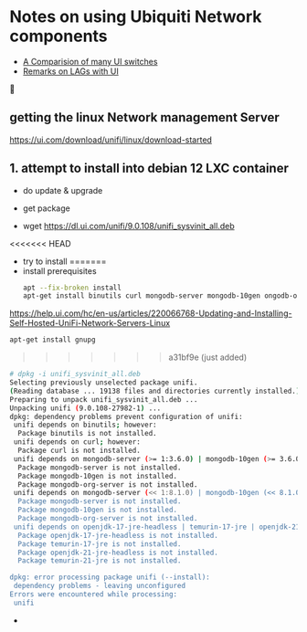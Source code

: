 # Notes on using Ubiquiti Network components
- [A Comparision of many UI switches](https://evanmccann.net/blog/ubiquiti/unifi-comparison-charts)
- [Remarks on LAGs with UI](https://support.hostifi.com/en/articles/6454249-unifi-how-to-enable-link-aggregation-on-switches-lag)

🚧
## getting the linux Network management Server
https://ui.com/download/unifi/linux/download-started

## 1. attempt to install into debian 12 LXC container
- do update & upgrade

- get package
-  wget https://dl.ui.com/unifi/9.0.108/unifi_sysvinit_all.deb

<<<<<<< HEAD
-  try to install
=======
-  install prerequisites<br>
   ```bash
   apt --fix-broken install
   apt-get install binutils curl mongodb-server mongodb-10gen ongodb-org-server
   ```


https://help.ui.com/hc/en-us/articles/220066768-Updating-and-Installing-Self-Hosted-UniFi-Network-Servers-Linux


```bash
apt-get install gnupg

```

>>>>>>> a31bf9e (just added)
```bash
# dpkg -i unifi_sysvinit_all.deb 
Selecting previously unselected package unifi.
(Reading database ... 19138 files and directories currently installed.)
Preparing to unpack unifi_sysvinit_all.deb ...
Unpacking unifi (9.0.108-27982-1) ...
dpkg: dependency problems prevent configuration of unifi:
 unifi depends on binutils; however:
  Package binutils is not installed.
 unifi depends on curl; however:
  Package curl is not installed.
 unifi depends on mongodb-server (>= 1:3.6.0) | mongodb-10gen (>= 3.6.0) | mongodb-org-server (>= 3.6.0); however:
  Package mongodb-server is not installed.
  Package mongodb-10gen is not installed.
  Package mongodb-org-server is not installed.
 unifi depends on mongodb-server (<< 1:8.1.0) | mongodb-10gen (<< 8.1.0) | mongodb-org-server (<< 8.1.0); however:
  Package mongodb-server is not installed.
  Package mongodb-10gen is not installed.
  Package mongodb-org-server is not installed.
 unifi depends on openjdk-17-jre-headless | temurin-17-jre | openjdk-21-jre-headless | temurin-21-jre; however:
  Package openjdk-17-jre-headless is not installed.
  Package temurin-17-jre is not installed.
  Package openjdk-21-jre-headless is not installed.
  Package temurin-21-jre is not installed.

dpkg: error processing package unifi (--install):
 dependency problems - leaving unconfigured
Errors were encountered while processing:
 unifi
```
-  
